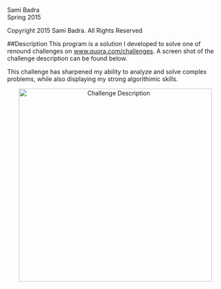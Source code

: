 Sami Badra  
Spring 2015

Copyright 2015 Sami Badra. All Rights Reserved

##Description
This program is a solution I developed to solve one of renound challenges on www.quora.com/challenges. A screen shot of the challenge description can be found below.

This challenge has sharpened my ability to analyze and solve complex problems, while also displaying my strong algorithimic skills.

<p align="center">
  <img src="https://raw.githubusercontent.com/samibadra/Quora-Challenge-Upvotes/master/Upvotes_Desc.png" alt="Challenge Description" width="450">
</p>
